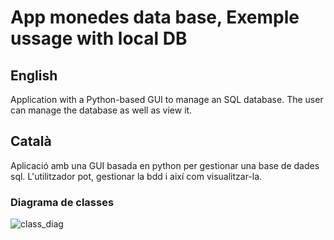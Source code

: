 # App monedes data base, Exemple ussage with local DB
## English
Application with a Python-based GUI to manage an SQL database. The user can manage the database as well as view it.
## Català
Aplicació amb una GUI basada en python per gestionar una base de dades sql. L'utilitzador pot, gestionar la bdd i així com visualitzar-la.

### Diagrama de classes

![class_diag](/Coins_app/annexes/diag_class.png)

